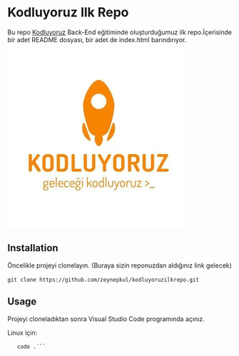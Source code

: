 # Kodluyoruz Ilk Repo

Bu repo [Kodluyoruz](https://www.kodluyoruz.org/) Back-End eğitiminde oluşturduğumuz ilk repo.İçerisinde bir adet README dosyası, bir adet de index.html barındırıyor.

![Kodluyoruz Logo](https://raw.githubusercontent.com/Kodluyoruz/taskforce/git/git/markdown-nedir-nasil-kullaniriz-/figures/kodluyoruz_logo.jpg)

## Installation

Öncelikle projeyi clonelayın. (Buraya sizin reponuzdan aldığınız link gelecek)

`git clone https://github.com/zeynepkul/kodluyoruzilkrepo.git`

## Usage

Projeyi cloneladıktan sonra Visual Studio Code programında açınız.

Linux için:

````cd kodluyoruzilkrepo
   code .```

````
